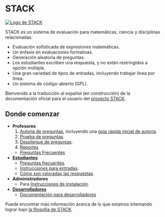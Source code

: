 # STACK

[![Logo de STACK](%CONTENT/logo-trans.png)](About/Logo.md)

STACK es un sistema de evaluación para matemáticas, ciencia y disciplinas relacionadas.

* Evaluación sofisticada de expresiones matemáticas.
* Un énfasis en evaluaciones formativas.
* Generación aleatoria de preguntas.
* Los estudiantes escriben una respuesta, y no están restringidos a opción múltiple.
* Una gran variedad de tipos de entradas, incluyendo trabajar línea por línea.
* Un sistema de código-abierto (GPL).

Bienvenido a la traducción al español (en construcción) de la documentación oficial para el usuario del [proyecto STACK](About/index.md).


## Donde comenzar ##

* **Profesores**
  1. [Autoría de preguntas](Authoring/index.md), incluyendo una [guía rápida inicial de autoría](Authoring/Authoring_quick_start.md).
  2. [Prueba de preguntas](Authoring/Testing.md).
  3. [Despliegue de preguntas](Authoring/Deploying.md).
  4. [Reportes](Authoring/Reporting.md)
  *  [Preguntas Frecuentes](Authoring/Author_FAQ.md)
* [**Estudiantes**](Students/index.md)
  * [Preguntas frecuentes](Students/FAQ.md).
  * [Instrucciones para entradas](Students/Answer_input.md).
  * [Cómo son valoradas las respuestas](Students/Answer_assessment.md).
* **Administradores**
  * Para [Instrucciones de instalación](Installation/index.md).
* **[Desarrolladores](Developer/index.md)**
  * [Documentación para desarrolladores](Developer/index.md)

Puede encontrar más información acerca de lo que estamos intentando lograr bajo [la filosofía de STACK](About/The_philosophy_of_STACK.md).

